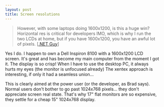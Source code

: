 ```yaml
---
layout: post
title: Screen resolutions
---
```


<blockquote> However, with some laptops doing 1600x1200, is this a huge win? Horizontal res is critical for developers IMO, which is why I run the two LCDs at home, but if you have 1600x1200, you have an awful lot of pixels. [<a href="http://www.quality.nu/dotnetguy/2002/07/01.aspx#a274">.NET Guy</a>]
</blockquote>

Yes I do. I happen to own a Dell Inspiron 8100 with a 1600x1200 LCD screen. It's great and has become my main computer from the moment I got it. The display is so crisp! When I have to use the desktop PC, it always hurts my eyes (the monitor is unfocused already)
The xentex approach is interesting, if only it had a seamless union...

This is clearly aimed at the power user (or the developer, as Brad says). Normal users don't bother to go past 1024x768 pixels... they don't appreciate screen real state. That's why 17" flat monitors are so expensive, they settle for a cheap 15" 1024x768 display.
